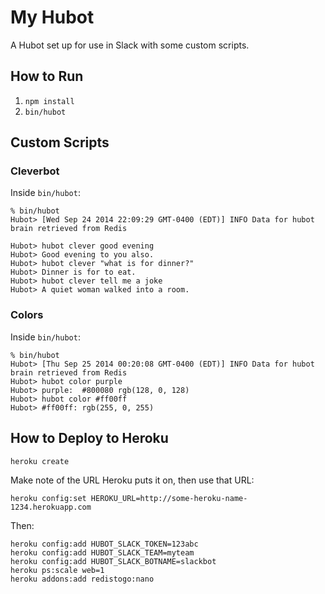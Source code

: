 # My Hubot

A Hubot set up for use in Slack with some custom scripts.

## How to Run

1. `npm install`
1. `bin/hubot`

## Custom Scripts

### Cleverbot

Inside `bin/hubot`:

    % bin/hubot
    Hubot> [Wed Sep 24 2014 22:09:29 GMT-0400 (EDT)] INFO Data for hubot brain retrieved from Redis

    Hubot> hubot clever good evening
    Hubot> Good evening to you also.
    Hubot> hubot clever "what is for dinner?"
    Hubot> Dinner is for to eat.
    Hubot> hubot clever tell me a joke
    Hubot> A quiet woman walked into a room.

### Colors

Inside `bin/hubot`:

    % bin/hubot
    Hubot> [Thu Sep 25 2014 00:20:08 GMT-0400 (EDT)] INFO Data for hubot brain retrieved from Redis
    Hubot> hubot color purple
    Hubot> purple:  #800080 rgb(128, 0, 128)
    Hubot> hubot color #ff00ff
    Hubot> #ff00ff: rgb(255, 0, 255)

## How to Deploy to Heroku

    heroku create

Make note of the URL Heroku puts it on, then use that URL:

    heroku config:set HEROKU_URL=http://some-heroku-name-1234.herokuapp.com

Then:

    heroku config:add HUBOT_SLACK_TOKEN=123abc
    heroku config:add HUBOT_SLACK_TEAM=myteam
    heroku config:add HUBOT_SLACK_BOTNAME=slackbot
    heroku ps:scale web=1
    heroku addons:add redistogo:nano
